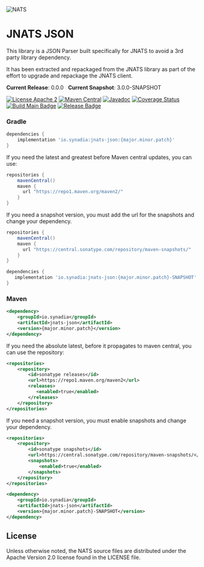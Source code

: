 ![NATS](src/main/javadoc/images/large-logo.png)

# JNATS JSON

This library is a JSON Parser built specifically for JNATS to avoid a 3rd party library dependency.

It has been extracted and repackaged from the JNATS library as part of the effort to upgrade and repackage the JNATS client. 

**Current Release**: 0.0.0 &nbsp; **Current Snapshot**: 3.0.0-SNAPSHOT

[![License Apache 2](https://img.shields.io/badge/License-Apache2-blue.svg)](https://www.apache.org/licenses/LICENSE-2.0)
[![Maven Central](https://maven-badges.herokuapp.com/maven-central/io.synadia/jnats-json/badge.svg)](https://maven-badges.herokuapp.com/maven-central/io.synadia/jnats-json)
[![Javadoc](http://javadoc.io/badge/io.synadia/jnats-json.svg?branch=main)](http://javadoc.io/doc/io.synadia/jnats-json?branch=main)
[![Coverage Status](https://coveralls.io/repos/github/synadia-io/json.java/badge.svg?branch=main)](https://coveralls.io/github/synadia-io/json.java?branch=main)
[![Build Main Badge](https://github.com/synadia-io/json.java/actions/workflows/build-main.yml/badge.svg?event=push)](https://github.com/synadia-io/json.java/actions/workflows/build-main.yml)
[![Release Badge](https://github.com/synadia-io/json.java/actions/workflows/build-release.yml/badge.svg?event=release)](https://github.com/synadia-io/json.java/actions/workflows/build-release.yml)

### Gradle

```groovy
dependencies {
    implementation 'io.synadia:jnats-json:{major.minor.patch}'
}
```

If you need the latest and greatest before Maven central updates, you can use:

```groovy
repositories {
    mavenCentral()
    maven {
      url "https://repo1.maven.org/maven2/"
    }
}
```

If you need a snapshot version, you must add the url for the snapshots and change your dependency.

```groovy
repositories {
    mavenCentral()
    maven {
      url "https://central.sonatype.com/repository/maven-snapshots/"
    }
}

dependencies {
   implementation 'io.synadia:jnats-json:{major.minor.patch}-SNAPSHOT'
}
```

### Maven

```xml
<dependency>
    <groupId>io.synadia</groupId>
    <artifactId>jnats-json</artifactId>
    <version>{major.minor.patch}</version>
</dependency>
```

If you need the absolute latest, before it propagates to maven central, you can use the repository:

```xml
<repositories>
    <repository>
        <id>sonatype releases</id>
        <url>https://repo1.maven.org/maven2</url>
        <releases>
           <enabled>true</enabled>
        </releases>
    </repository>
</repositories>
```

If you need a snapshot version, you must enable snapshots and change your dependency.

```xml
<repositories>
    <repository>
        <id>sonatype snapshots</id>
        <url>https://central.sonatype.com/repository/maven-snapshots/</url>
        <snapshots>
            <enabled>true</enabled>
        </snapshots>
    </repository>
</repositories>

<dependency>
    <groupId>io.synadia</groupId>
    <artifactId>jnats-json</artifactId>
    <version>{major.minor.patch}-SNAPSHOT</version>
</dependency>
```


## License

Unless otherwise noted, the NATS source files are distributed
under the Apache Version 2.0 license found in the LICENSE file.
